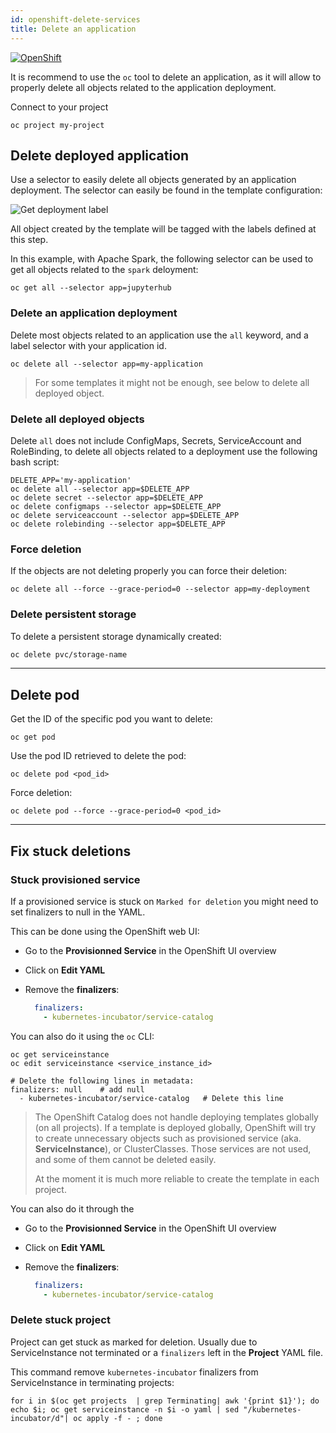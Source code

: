 ```yaml
---
id: openshift-delete-services
title: Delete an application
---
```


[![OpenShift](/dsri-documentation/img/openshift-logo.png)](https://www.openshift.com/)

It is recommend to use the `oc` tool to delete an application, as it will allow to properly delete all objects related to the application deployment.

Connect to your project

```shell
oc project my-project
```

## Delete deployed application

Use a selector to easily delete all objects generated by an application deployment. The selector can easily be found in the template configuration:

<img src="/dsri-documentation/img/screenshot-get-deployment-label.png" alt="Get deployment label" style="max-width: 100%; max-height: 100%;" />

All object created by the template will be tagged with the labels defined at this step.

In this example, with Apache Spark, the following selector can be used to get all objects related to the `spark` deloyment:

```shell
oc get all --selector app=jupyterhub
```

### Delete an application deployment

Delete most objects related to an application use the `all` keyword, and a label selector with your application id.

```shell
oc delete all --selector app=my-application
```

> For some templates it might not be enough, see below to delete all deployed object.

### Delete all deployed objects

Delete `all` does not include ConfigMaps, Secrets, ServiceAccount and RoleBinding, to delete all objects related to a deployment use the following bash script:

```shell
DELETE_APP='my-application'
oc delete all --selector app=$DELETE_APP
oc delete secret --selector app=$DELETE_APP
oc delete configmaps --selector app=$DELETE_APP
oc delete serviceaccount --selector app=$DELETE_APP
oc delete rolebinding --selector app=$DELETE_APP
```

### Force deletion

If the objects are not deleting properly you can force their deletion:

```shell
oc delete all --force --grace-period=0 --selector app=my-deployment
```

### Delete persistent storage

To delete a persistent storage dynamically created:

```bash
oc delete pvc/storage-name
```

---

## Delete pod

Get the ID of the specific pod you want to delete:

```shell
oc get pod
```

Use the pod ID retrieved to delete the pod:

```shell
oc delete pod <pod_id>
```

Force deletion:

```shell
oc delete pod --force --grace-period=0 <pod_id>
```

---

## Fix stuck deletions

### Stuck provisioned service

If a provisioned service is stuck on `Marked for deletion` you might need to set finalizers to null in the YAML.

This can be done using the OpenShift web UI:

* Go to the **Provisionned Service** in the OpenShift UI overview

* Click on **Edit YAML**

* Remove the **finalizers**:

  ```yaml
    finalizers:
      - kubernetes-incubator/service-catalog
  ```

You can also do it using the `oc` CLI:

```shell
oc get serviceinstance
oc edit serviceinstance <service_instance_id>

# Delete the following lines in metadata:
finalizers: null 	# add null
  - kubernetes-incubator/service-catalog   # Delete this line
```

> The OpenShift Catalog does not handle deploying templates globally (on all projects). If a template is deployed globally, OpenShift will try to create unnecessary objects such as provisioned service (aka. **ServiceInstance**), or ClusterClasses. Those services are not used, and some of them cannot be deleted easily. 
>
> At the moment it is much more reliable to create the template in each project.

You can also do it through the 

* Go to the **Provisionned Service** in the OpenShift UI overview

* Click on **Edit YAML**

* Remove the **finalizers**:

  ```yaml
    finalizers:
      - kubernetes-incubator/service-catalog
  ```

### Delete stuck project

Project can get stuck as marked for deletion. Usually due to ServiceInstance not terminated or a `finalizers` left in the **Project** YAML file.

This command remove `kubernetes-incubator` finalizers from ServiceInstance in terminating projects:

```shell
for i in $(oc get projects  | grep Terminating| awk '{print $1}'); do echo $i; oc get serviceinstance -n $i -o yaml | sed "/kubernetes-incubator/d"| oc apply -f - ; done
```

